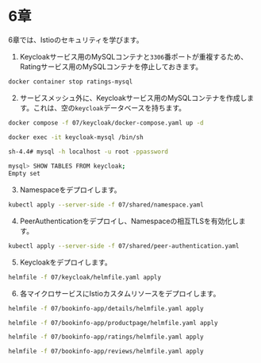 # 6章

6章では、Istioのセキュリティを学びます。

1. Keycloakサービス用のMySQLコンテナと`3306`番ポートが重複するため、Ratingサービス用のMySQLコンテナを停止しておきます。

```bash
docker container stop ratings-mysql
```

2. サービスメッシュ外に、Keycloakサービス用のMySQLコンテナを作成します。これは、空の`keycloak`データベースを持ちます。

```bash
docker compose -f 07/keycloak/docker-compose.yaml up -d

docker exec -it keycloak-mysql /bin/sh
                                                                                                                                                                              (minikube/default)
sh-4.4# mysql -h localhost -u root -ppassword

mysql> SHOW TABLES FROM keycloak;
Empty set
```

3. Namespaceをデプロイします。

```bash
kubectl apply --server-side -f 07/shared/namespace.yaml
```

4. PeerAuthenticationをデプロイし、Namespaceの相互TLSを有効化します。

```bash
kubectl apply --server-side -f 07/shared/peer-authentication.yaml
```

5. Keycloakをデプロイします。

```bash
helmfile -f 07/keycloak/helmfile.yaml apply
```

6. 各マイクロサービスにIstioカスタムリソースをデプロイします。

```bash
helmfile -f 07/bookinfo-app/details/helmfile.yaml apply

helmfile -f 07/bookinfo-app/productpage/helmfile.yaml apply

helmfile -f 07/bookinfo-app/ratings/helmfile.yaml apply

helmfile -f 07/bookinfo-app/reviews/helmfile.yaml apply
```
